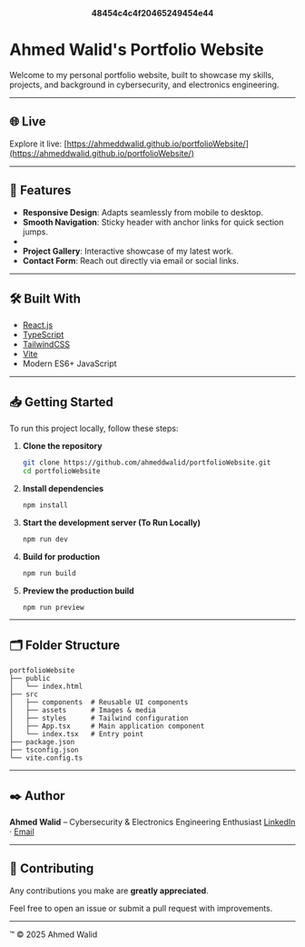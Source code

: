 <p align="center">
<b>48454c4c4f20465249454e44</b>
</p>

# Ahmed Walid's Portfolio Website

Welcome to my personal portfolio website, built to showcase my skills, projects, and background in cybersecurity, and electronics engineering.

---

## 🌐 Live

Explore it live: [https://ahmeddwalid.github.io/portfolioWebsite/](https://ahmeddwalid.github.io/portfolioWebsite/)

---

## 🚀 Features

* **Responsive Design**: Adapts seamlessly from mobile to desktop.
* **Smooth Navigation**: Sticky header with anchor links for quick section jumps.
* 
* **Project Gallery**: Interactive showcase of my latest work.
* **Contact Form**: Reach out directly via email or social links.

---

## 🛠️ Built With

* [React.js](https://reactjs.org)
* [TypeScript](https://www.typescriptlang.org)
* [TailwindCSS](https://tailwindcss.com)
* [Vite](https://vitejs.dev)
* Modern ES6+ JavaScript

---

## 📥 Getting Started

To run this project locally, follow these steps:

1. **Clone the repository**
   
   ```bash
   git clone https://github.com/ahmeddwalid/portfolioWebsite.git
   cd portfolioWebsite
   ```

2. **Install dependencies**
   
   ```bash
   npm install
   ```

3. **Start the development server (To Run Locally)**
   
   ```bash
   npm run dev
   ```

4. **Build for production**
   
   ```bash
   npm run build
   ```

5. **Preview the production build**
   
   ```bash
   npm run preview
   ```

---

## 🗂️ Folder Structure

```
portfolioWebsite
├── public
│   └── index.html
├── src
│   ├── components  # Reusable UI components
│   ├── assets      # Images & media
│   ├── styles      # Tailwind configuration
│   ├── App.tsx     # Main application component
│   └── index.tsx   # Entry point
├── package.json
├── tsconfig.json
└── vite.config.ts
```

---

## ✒️ Author

**Ahmed Walid** – Cybersecurity & Electronics Engineering Enthusiast
[LinkedIn](https://www.linkedin.com/in/ahmeddwalid) · [Email](mailto:your.devahmedwalid@proton.me)

---

## 🤝 Contributing

Any contributions you make are **greatly appreciated**.

Feel free to open an issue or submit a pull request with improvements.

---

™ © 2025 Ahmed Walid
